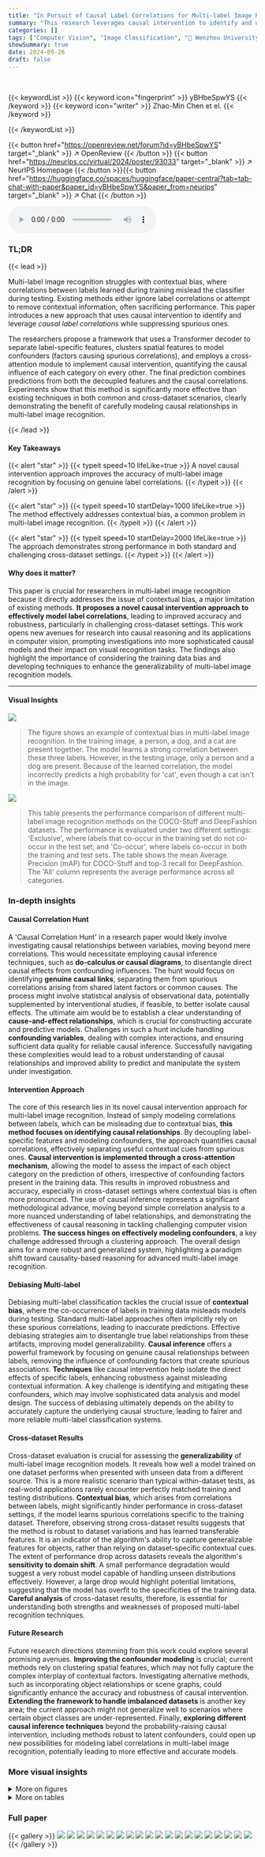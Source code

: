 ```yaml
---
title: "In Pursuit of Causal Label Correlations for Multi-label Image Recognition"
summary: "This research leverages causal intervention to identify and utilize genuine label correlations in multi-label image recognition, mitigating contextual bias for improved accuracy."
categories: []
tags: ["Computer Vision", "Image Classification", "🏢 Wenzhou University",]
showSummary: true
date: 2024-09-26
draft: false
---
```


<br>

{{< keywordList >}}
{{< keyword icon="fingerprint" >}} yBHbeSpwYS {{< /keyword >}}
{{< keyword icon="writer" >}} Zhao-Min Chen et el. {{< /keyword >}}
 
{{< /keywordList >}}

{{< button href="https://openreview.net/forum?id=yBHbeSpwYS" target="_blank" >}}
↗ OpenReview
{{< /button >}}
{{< button href="https://neurips.cc/virtual/2024/poster/93033" target="_blank" >}}
↗ NeurIPS Homepage
{{< /button >}}{{< button href="https://huggingface.co/spaces/huggingface/paper-central?tab=tab-chat-with-paper&paper_id=yBHbeSpwYS&paper_from=neurips" target="_blank" >}}
↗ Chat
{{< /button >}}



<audio controls>
    <source src="https://ai-paper-reviewer.com/yBHbeSpwYS/podcast.wav" type="audio/wav">
    Your browser does not support the audio element.
</audio>


### TL;DR


{{< lead >}}

Multi-label image recognition struggles with contextual bias, where correlations between labels learned during training mislead the classifier during testing. Existing methods either ignore label correlations or attempt to remove contextual information, often sacrificing performance. This paper introduces a new approach that uses causal intervention to identify and leverage *causal label correlations* while suppressing spurious ones. 



The researchers propose a framework that uses a Transformer decoder to separate label-specific features, clusters spatial features to model confounders (factors causing spurious correlations), and employs a cross-attention module to implement causal intervention, quantifying the causal influence of each category on every other. The final prediction combines predictions from both the decoupled features and the causal correlations. Experiments show that this method is significantly more effective than existing techniques in both common and cross-dataset scenarios, clearly demonstrating the benefit of carefully modeling causal relationships in multi-label image recognition.

{{< /lead >}}


#### Key Takeaways

{{< alert "star" >}}
{{< typeit speed=10 lifeLike=true >}} A novel causal intervention approach improves the accuracy of multi-label image recognition by focusing on genuine label correlations. {{< /typeit >}}
{{< /alert >}}

{{< alert "star" >}}
{{< typeit speed=10 startDelay=1000 lifeLike=true >}} The method effectively addresses contextual bias, a common problem in multi-label image recognition. {{< /typeit >}}
{{< /alert >}}

{{< alert "star" >}}
{{< typeit speed=10 startDelay=2000 lifeLike=true >}} The approach demonstrates strong performance in both standard and challenging cross-dataset settings. {{< /typeit >}}
{{< /alert >}}

#### Why does it matter?
This paper is crucial for researchers in multi-label image recognition because it directly addresses the issue of contextual bias, a major limitation of existing methods.  **It proposes a novel causal intervention approach to effectively model label correlations**, leading to improved accuracy and robustness, particularly in challenging cross-dataset settings. This work opens new avenues for research into causal reasoning and its applications in computer vision, prompting investigations into more sophisticated causal models and their impact on visual recognition tasks.  The findings also highlight the importance of considering the training data bias and developing techniques to enhance the generalizability of multi-label image recognition models.

------
#### Visual Insights



![](https://ai-paper-reviewer.com/yBHbeSpwYS/figures_1_1.jpg)

> The figure shows an example of contextual bias in multi-label image recognition. In the training image, a person, a dog, and a cat are present together.  The model learns a strong correlation between these three labels.  However, in the testing image, only a person and a dog are present.  Because of the learned correlation, the model incorrectly predicts a high probability for 'cat', even though a cat isn't in the image.





![](https://ai-paper-reviewer.com/yBHbeSpwYS/tables_7_1.jpg)

> This table presents the performance comparison of different multi-label image recognition methods on the COCO-Stuff and DeepFashion datasets. The performance is evaluated under two different settings: 'Exclusive', where labels that co-occur in the training set do not co-occur in the test set; and 'Co-occur', where labels co-occur in both the training and test sets.  The table shows the mean Average Precision (mAP) for COCO-Stuff and top-3 recall for DeepFashion.  The 'All' column represents the average performance across all categories.





### In-depth insights


#### Causal Correlation Hunt
A 'Causal Correlation Hunt' in a research paper would likely involve investigating causal relationships between variables, moving beyond mere correlations.  This would necessitate employing causal inference techniques, such as **do-calculus or causal diagrams**, to disentangle direct causal effects from confounding influences. The hunt would focus on identifying **genuine causal links**, separating them from spurious correlations arising from shared latent factors or common causes.  The process might involve statistical analysis of observational data, potentially supplemented by interventional studies, if feasible, to better isolate causal effects.  The ultimate aim would be to establish a clear understanding of **cause-and-effect relationships**, which is crucial for constructing accurate and predictive models.  Challenges in such a hunt include handling **confounding variables**, dealing with complex interactions, and ensuring sufficient data quality for reliable causal inference.  Successfully navigating these complexities would lead to a robust understanding of causal relationships and improved ability to predict and manipulate the system under investigation.

#### Intervention Approach
The core of this research lies in its novel causal intervention approach for multi-label image recognition.  Instead of simply modeling correlations between labels, which can be misleading due to contextual bias, **this method focuses on identifying causal relationships**. By decoupling label-specific features and modeling confounders, the approach quantifies causal correlations, effectively separating useful contextual cues from spurious ones.  **Causal intervention is implemented through a cross-attention mechanism**, allowing the model to assess the impact of each object category on the prediction of others, irrespective of confounding factors present in the training data. This results in improved robustness and accuracy, especially in cross-dataset settings where contextual bias is often more pronounced.  The use of causal inference represents a significant methodological advance, moving beyond simple correlation analysis to a more nuanced understanding of label relationships, and demonstrating the effectiveness of causal reasoning in tackling challenging computer vision problems.  **The success hinges on effectively modeling confounders**, a key challenge addressed through a clustering approach. The overall design aims for a more robust and generalized system, highlighting a paradigm shift toward causality-based reasoning for advanced multi-label image recognition.

#### Debiasing Multi-label
Debiasing multi-label classification tackles the crucial issue of **contextual bias**, where the co-occurrence of labels in training data misleads models during testing.  Standard multi-label approaches often implicitly rely on these spurious correlations, leading to inaccurate predictions.  Effective debiasing strategies aim to disentangle true label relationships from these artifacts, improving model generalizability.  **Causal inference** offers a powerful framework by focusing on genuine causal relationships between labels, removing the influence of confounding factors that create spurious associations.  **Techniques** like causal intervention help isolate the direct effects of specific labels, enhancing robustness against misleading contextual information.  A key challenge is identifying and mitigating these confounders, which may involve sophisticated data analysis and model design. The success of debiasing ultimately depends on the ability to accurately capture the underlying causal structure, leading to fairer and more reliable multi-label classification systems.

#### Cross-dataset Results
Cross-dataset evaluation is crucial for assessing the **generalizability** of multi-label image recognition models.  It reveals how well a model trained on one dataset performs when presented with unseen data from a different source. This is a more realistic scenario than typical within-dataset tests, as real-world applications rarely encounter perfectly matched training and testing distributions.  **Contextual bias**, which arises from correlations between labels, might significantly hinder performance in cross-dataset settings, if the model learns spurious correlations specific to the training dataset.  Therefore, observing strong cross-dataset results suggests that the method is robust to dataset variations and has learned transferable features.  It is an indicator of the algorithm's ability to capture generalizable features for objects, rather than relying on dataset-specific contextual cues.  The extent of performance drop across datasets reveals the algorithm's **sensitivity to domain shift**. A small performance degradation would suggest a very robust model capable of handling unseen distributions effectively. However, a large drop would highlight potential limitations, suggesting that the model has overfit to the specificities of the training data.  **Careful analysis** of cross-dataset results, therefore, is essential for understanding both strengths and weaknesses of proposed multi-label recognition techniques.

#### Future Research
Future research directions stemming from this work could explore several promising avenues.  **Improving the confounder modeling** is crucial; current methods rely on clustering spatial features, which may not fully capture the complex interplay of contextual factors. Investigating alternative methods, such as incorporating object relationships or scene graphs, could significantly enhance the accuracy and robustness of causal intervention.  **Extending the framework to handle imbalanced datasets** is another key area; the current approach might not generalize well to scenarios where certain object classes are under-represented.  Finally, **exploring different causal inference techniques** beyond the probability-raising causal intervention, including methods robust to latent confounders, could open up new possibilities for modeling label correlations in multi-label image recognition, potentially leading to more effective and accurate models.


### More visual insights

<details>
<summary>More on figures
</summary>


![](https://ai-paper-reviewer.com/yBHbeSpwYS/figures_2_1.jpg)

> The figure shows the results of causal intervention on a multi-label image recognition task. It compares the probability of predicting different object categories (Y) with and without the presence of a 'Person' (X).  Bars represent the base probability of each category and the probability of the category given the presence of a person.  Categories where the probability increases significantly due to the presence of a person show causal correlation, while categories where the probability remains similar or decreases show spurious correlations. This illustrates the concept of causal intervention used in the proposed method to distinguish useful contextual information from misleading information. 


![](https://ai-paper-reviewer.com/yBHbeSpwYS/figures_3_1.jpg)

> This figure illustrates the difference between causal and spurious correlations using a causal graph.  Panel (a) depicts a causal correlation where variable X causally influences variable Y, and this relationship isn't influenced by a confounder C.  In contrast, panel (b) shows a spurious correlation: X and Y appear correlated only because they both share a common cause, the confounder C. This highlights the importance of causal inference in discerning true relationships from mere statistical associations.


![](https://ai-paper-reviewer.com/yBHbeSpwYS/figures_4_1.jpg)

> The figure shows the overall framework of the proposed method for multi-label image recognition. It consists of two main branches: the decoupling label-specific features branch and the summarizing causal label correlations branch. The decoupling branch uses a transformer decoder to extract label-specific features from the input image's spatial features.  The causal correlations branch uses a cross-attention module with confounders (representing contextual information) to calculate causal correlations between object categories. Finally, the predictions from both branches are combined to produce the final multi-label prediction. 


![](https://ai-paper-reviewer.com/yBHbeSpwYS/figures_6_1.jpg)

> This figure shows the overall framework of the proposed method, which consists of two main branches: the decoupled label-specific features branch and the causal label correlations branch. The input image is first processed by a backbone network to extract spatial features. These features are then fed into a Transformer decoder to decouple label-specific features. These decoupled features are used to predict image labels based on the objects themselves. In parallel, the spatial features are also used to model confounders, which are then used with the decoupled features in a cross-attention module to implement causal intervention.  The predictions from both branches are then combined to generate the final multi-label prediction.


![](https://ai-paper-reviewer.com/yBHbeSpwYS/figures_13_1.jpg)

> The figure shows the Grad-CAM visualization for baseline and proposed methods on four images.  Grad-CAM highlights image regions that are most important for a specific prediction. This figure demonstrates that the proposed method better localizes the relevant object features compared to the baseline, especially when dealing with negative labels (where the object is not present in the image). The baseline tends to highlight spurious correlations, while the proposed method focuses specifically on the target object. In images (a) and (b), the model correctly predicts the presence of objects like 'cell phone' and 'dog' by focusing on those respective objects only. In images (c) and (d), which contain no baseball bat or spoon, the proposed method suppresses spurious correlations, unlike the baseline method.


![](https://ai-paper-reviewer.com/yBHbeSpwYS/figures_14_1.jpg)

> This figure shows the t-SNE visualization of confounders and two typical label-specific features (“Baseball Glove” and “Person”) from the baseline and proposed methods.  In the baseline, the label-specific features for 'Baseball Glove' and 'Person' are mixed with each other and the confounders, indicating a strong correlation between them. In the proposed method, these features are pulled apart and away from the confounders, indicating that causal intervention successfully removes the influence of confounders and captures only causal label correlations.


</details>




<details>
<summary>More on tables
</summary>


![](https://ai-paper-reviewer.com/yBHbeSpwYS/tables_7_2.jpg)
> This table presents the results of the cross-dataset experiments, where the training set is from one dataset (either MS-COCO or NUS-WIDE) and the testing set is from the other dataset.  The goal is to evaluate the model's robustness to domain shift and contextual bias present in the cross-dataset setting. The mAP (mean Average Precision) is reported for all common classes across both datasets.  Comparing the performance on MS-COCO to NUS-WIDE with the reverse setting demonstrates the generalizability of the model in diverse situations. The baseline is included for comparison to highlight the effectiveness of the proposed approach in handling cross-dataset scenarios.

![](https://ai-paper-reviewer.com/yBHbeSpwYS/tables_8_1.jpg)
> This table presents the ablation study results on the COCO-Stuff dataset by progressively integrating two essential modules: decoupling the label feature module and causal intervention module. It shows the impact of each module on the performance metrics, including 'Exclusive', 'Co-occur', and 'All', demonstrating the effectiveness of the proposed approach in improving multi-label image recognition accuracy.

![](https://ai-paper-reviewer.com/yBHbeSpwYS/tables_8_2.jpg)
> This table shows the performance of the proposed model with different numbers of clustering centers for confounders.  The results suggest that there is an optimal number of clusters that balances model performance and computational cost, with diminishing returns for larger cluster counts.

![](https://ai-paper-reviewer.com/yBHbeSpwYS/tables_8_3.jpg)
> This table presents the results of ablation studies conducted to evaluate the impact of different backbones used for extracting features to model confounders in the causal intervention branch.  Three different backbones, ResNet-50, ResNet-101, and BEIT3-Large, are compared. The table shows the performance (Exclusive, Co-occur, and All mAP) achieved using each backbone for the generation of confounders.  The results indicate whether selecting a stronger backbone for generating confounders leads to significantly improved performance.

![](https://ai-paper-reviewer.com/yBHbeSpwYS/tables_8_4.jpg)
> This table presents the results of an ablation study that investigates the impact of different methods for modeling confounders on the performance of the proposed multi-label image recognition model. The study compares four different approaches for modeling confounders: Random, Early, Label, and K-means. The results are reported in terms of mAP (mean Average Precision) for three different test distributions: Exclusive, Co-occur, and All.

![](https://ai-paper-reviewer.com/yBHbeSpwYS/tables_9_1.jpg)
> This table compares different implementations of equation 7 from the paper, which is about calculating the final prediction confidence by merging predictions from different branches. The table shows that using a linear approach gives comparable results but the proposed approach achieves better performance. This highlights that the proposed cross-attention method in the paper is effective in capturing the long-range dependencies and causal correlations.

![](https://ai-paper-reviewer.com/yBHbeSpwYS/tables_13_1.jpg)
> This table compares the performance of different multi-label image recognition methods on the COCO-Stuff and DeepFashion datasets.  The 'common setting' implies that training and testing data come from the same dataset. Results are shown for different test distributions ('Exclusive', 'Co-occur', 'All'), reflecting how well the models generalize to cases where label co-occurrences in training and testing sets differ.  The metrics used are mAP (mean Average Precision) for COCO-Stuff and top-3 recall for DeepFashion.  The table helps illustrate the effectiveness of the proposed approach compared to several state-of-the-art methods.

![](https://ai-paper-reviewer.com/yBHbeSpwYS/tables_13_2.jpg)
> This table shows the performance of the proposed multi-label image recognition method using different backbones (ResNet-50, ResNet-101, and BEIT3-Large) on the COCO-Stuff dataset.  The results are broken down by the test set distribution ('Exclusive', 'Co-occur', and 'All') to show the effectiveness under different scenarios.  The 'Ours' column indicates the performance of the proposed method, which incorporates causal intervention, while the other columns provide baseline ResNet results for comparison.

</details>




### Full paper

{{< gallery >}}
<img src="https://ai-paper-reviewer.com/yBHbeSpwYS/1.png" class="grid-w50 md:grid-w33 xl:grid-w25" />
<img src="https://ai-paper-reviewer.com/yBHbeSpwYS/2.png" class="grid-w50 md:grid-w33 xl:grid-w25" />
<img src="https://ai-paper-reviewer.com/yBHbeSpwYS/3.png" class="grid-w50 md:grid-w33 xl:grid-w25" />
<img src="https://ai-paper-reviewer.com/yBHbeSpwYS/4.png" class="grid-w50 md:grid-w33 xl:grid-w25" />
<img src="https://ai-paper-reviewer.com/yBHbeSpwYS/5.png" class="grid-w50 md:grid-w33 xl:grid-w25" />
<img src="https://ai-paper-reviewer.com/yBHbeSpwYS/6.png" class="grid-w50 md:grid-w33 xl:grid-w25" />
<img src="https://ai-paper-reviewer.com/yBHbeSpwYS/7.png" class="grid-w50 md:grid-w33 xl:grid-w25" />
<img src="https://ai-paper-reviewer.com/yBHbeSpwYS/8.png" class="grid-w50 md:grid-w33 xl:grid-w25" />
<img src="https://ai-paper-reviewer.com/yBHbeSpwYS/9.png" class="grid-w50 md:grid-w33 xl:grid-w25" />
<img src="https://ai-paper-reviewer.com/yBHbeSpwYS/10.png" class="grid-w50 md:grid-w33 xl:grid-w25" />
<img src="https://ai-paper-reviewer.com/yBHbeSpwYS/11.png" class="grid-w50 md:grid-w33 xl:grid-w25" />
<img src="https://ai-paper-reviewer.com/yBHbeSpwYS/12.png" class="grid-w50 md:grid-w33 xl:grid-w25" />
<img src="https://ai-paper-reviewer.com/yBHbeSpwYS/13.png" class="grid-w50 md:grid-w33 xl:grid-w25" />
<img src="https://ai-paper-reviewer.com/yBHbeSpwYS/14.png" class="grid-w50 md:grid-w33 xl:grid-w25" />
<img src="https://ai-paper-reviewer.com/yBHbeSpwYS/15.png" class="grid-w50 md:grid-w33 xl:grid-w25" />
<img src="https://ai-paper-reviewer.com/yBHbeSpwYS/16.png" class="grid-w50 md:grid-w33 xl:grid-w25" />
<img src="https://ai-paper-reviewer.com/yBHbeSpwYS/17.png" class="grid-w50 md:grid-w33 xl:grid-w25" />
<img src="https://ai-paper-reviewer.com/yBHbeSpwYS/18.png" class="grid-w50 md:grid-w33 xl:grid-w25" />
<img src="https://ai-paper-reviewer.com/yBHbeSpwYS/19.png" class="grid-w50 md:grid-w33 xl:grid-w25" />
<img src="https://ai-paper-reviewer.com/yBHbeSpwYS/20.png" class="grid-w50 md:grid-w33 xl:grid-w25" />
{{< /gallery >}}
